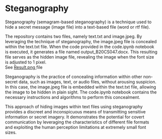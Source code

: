 # Steganography
Steganography (semagram-based steganography) is a technique used to hide a secret message (image file) into a text-based file (word or rtf file).

The repository contains two files, namely text.txt and image.jpeg. By leveraging the technique of steganography, the image.jpeg file is concealed within the text.txt file. When the code provided in the code.ipynb notebook is executed, it generates a file named output_B20CS047.docx. This resulting file serves as the hidden image file, revealing the image when the font size is adjusted to 1 pixel.
<br>
See <a href="https://github.com/Rahul28428/Steganography/blob/main/Result.png"> Result.png </a> file 

Steganography is the practice of concealing information within other non-secret data, such as images, text, or audio files, without arousing suspicion. In this case, the image.jpeg file is embedded within the text.txt file, allowing the image to be hidden in plain sight. The code.ipynb notebook contains the necessary instructions and algorithms to perform this concealment.

This approach of hiding images within text files using steganography provides a discreet and inconspicuous means of transmitting sensitive information or secret imagery. It demonstrates the potential for covert communication by leveraging the characteristics of different file formats and exploiting the human perception limitations at extremely small font sizes.
